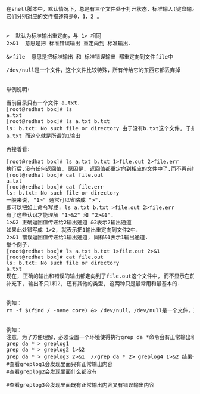 <pre>在shell脚本中，默认情况下，总是有三个文件处于打开状态，标准输入(键盘输入)、标准输出（输出到屏幕）、标准错误（也是输出到屏幕），
它们分别对应的文件描述符是0，1，2 。


>  默认为标准输出重定向，与 1> 相同
2>&1  意思是把 标准错误输出 重定向到 标准输出.

&>file  意思是把标准输出 和 标准错误输出 都重定向到文件file中

/dev/null是一个文件，这个文件比较特殊，所有传给它的东西它都丢弃掉


举例说明:

当前目录只有一个文件 a.txt.
[root@redhat box]# ls
a.txt
[root@redhat box]# ls a.txt b.txt
ls: b.txt: No such file or directory 由于没有b.txt这个文件, 于是返回错误值, 这就是所谓的2输出
a.txt 而这个就是所谓的1输出

再接着看:

[root@redhat box]# ls a.txt b.txt 1>file.out 2>file.err
执行后,没有任何返回值. 原因是, 返回值都重定向到相应的文件中了,而不再前端显示
[root@redhat box]# cat file.out
a.txt
[root@redhat box]# cat file.err
ls: b.txt: No such file or directory
一般来说, "1>" 通常可以省略成 ">".
即可以把如上命令写成: ls a.txt b.txt >file.out 2>file.err
有了这些认识才能理解 "1>&2" 和 "2>&1".
1>&2 正确返回值传递给2输出通道 &2表示2输出通道
如果此处错写成 1>2, 就表示把1输出重定向到文件2中.
2>&1 错误返回值传递给1输出通道, 同样&1表示1输出通道.
举个例子.
[root@redhat box]# ls a.txt b.txt 1>file.out 2>&1
[root@redhat box]# cat file.out
ls: b.txt: No such file or directory
a.txt
现在, 正确的输出和错误的输出都定向到了file.out这个文件中, 而不显示在前端.
补充下, 输出不只1和2, 还有其他的类型, 这两种只是最常用和最基本的.


例如：
rm -f $(find / -name core) &> /dev/null，/dev/null是一个文件，这个文件比较特殊，所有传给它的东西它都丢弃掉。


例如：
注意，为了方便理解，必须设置一个环境使得执行grep da *命令会有正常输出和错误输出，然后分别使用下面的命令生成三个文件：
grep da * > greplog1
grep da * > greplog2 1>&2   
grep da * > greplog3 2>&1  //grep da * 2> greplog4 1>&2 结果一样
#查看greplog1会发现里面只有正常输出内容
#查看greplog2会发现里面什么都没有

#查看greplog3会发现里面既有正常输出内容又有错误输出内容
</pre>
